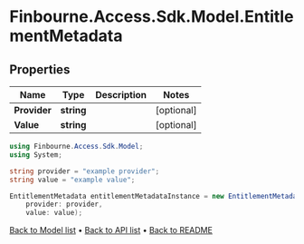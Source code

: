 # Finbourne.Access.Sdk.Model.EntitlementMetadata

## Properties

Name | Type | Description | Notes
------------ | ------------- | ------------- | -------------
**Provider** | **string** |  | [optional] 
**Value** | **string** |  | [optional] 

```csharp
using Finbourne.Access.Sdk.Model;
using System;

string provider = "example provider";
string value = "example value";

EntitlementMetadata entitlementMetadataInstance = new EntitlementMetadata(
    provider: provider,
    value: value);
```

[Back to Model list](../README.md#documentation-for-models) &#8226; [Back to API list](../README.md#documentation-for-api-endpoints) &#8226; [Back to README](../README.md)
